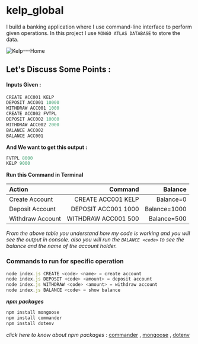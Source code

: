 # kelp_global

I build a banking application where I use command-line interface to perform given operations. In this project I use `MONGO ATLAS DATABASE` to store the data.

![Kelp-–-Home](https://user-images.githubusercontent.com/101567054/215272288-e7b3c542-e161-4fb0-a704-6cb871ea4c0d.png)

## Let's Discuss Some Points :

#### **Inputs Given** :

```js
CREATE ACC001 KELP
DEPOSIT ACC001 10000
WITHDRAW ACC001 1000
CREATE ACC002 FVTPL
DEPOSIT ACC002 10000
WITHDRAW ACC002 2000
BALANCE ACC002
BALANCE ACC001
```

**And We want to get this output :**

```js
FVTPL 8000
KELP 9000
```

**Run this Command in Terminal**

| Action           |             Command |      Balance |
| :--------------- | ------------------: | -----------: |
| Create Account   |  CREATE ACC001 KELP |    Balance=0 |
| Deposit Account  | DEPOSIT ACC001 1000 | Balance=1000 |
| Withdraw Account | WITHDRAW ACC001 500 |  Balance=500 |

_From the above table you understand how my code is working and you will see the output in console. also you will run the `BALANCE <code>` to see the balance and the name of the account holder._

### **Commands to run for specific operation**

```js
node index.js CREATE <code> <name> = create account
node index.js DEPOSIT <code> <amount> = deposit account
node index.js WITHDRAW <code> <amount> = withdraw account
node index.js BALANCE <code> = show balance
```

**_npm packages_**

```js
npm install mongoose
npm install commander
npm install dotenv
```

_click here to know about npm packages_ : [commander](https://www.npmjs.com/package/commander) , [mongoose](https://www.npmjs.com/package/mongoose) , [dotenv](https://www.npmjs.com/package/dotenv)


